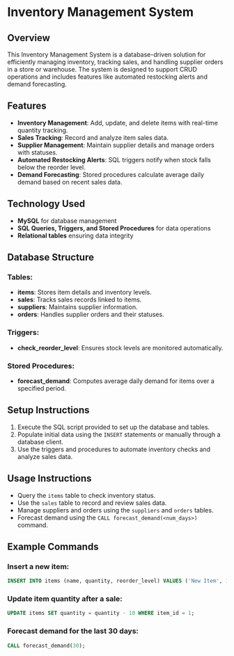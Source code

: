 # Inventory Management System

## Overview
This Inventory Management System is a database-driven solution for efficiently managing inventory, tracking sales, and handling supplier orders in a store or warehouse. The system is designed to support CRUD operations and includes features like automated restocking alerts and demand forecasting.

## Features

- **Inventory Management**: Add, update, and delete items with real-time quantity tracking.
- **Sales Tracking**: Record and analyze item sales data.
- **Supplier Management**: Maintain supplier details and manage orders with statuses.
- **Automated Restocking Alerts**: SQL triggers notify when stock falls below the reorder level.
- **Demand Forecasting**: Stored procedures calculate average daily demand based on recent sales data.

## Technology Used

- **MySQL** for database management
- **SQL Queries, Triggers, and Stored Procedures** for data operations
- **Relational tables** ensuring data integrity

## Database Structure

### Tables:
- **items**: Stores item details and inventory levels.
- **sales**: Tracks sales records linked to items.
- **suppliers**: Maintains supplier information.
- **orders**: Handles supplier orders and their statuses.

### Triggers:
- **check_reorder_level**: Ensures stock levels are monitored automatically.

### Stored Procedures:
- **forecast_demand**: Computes average daily demand for items over a specified period.

## Setup Instructions

1. Execute the SQL script provided to set up the database and tables.
2. Populate initial data using the `INSERT` statements or manually through a database client.
3. Use the triggers and procedures to automate inventory checks and analyze sales data.

## Usage Instructions

- Query the `items` table to check inventory status.
- Use the `sales` table to record and review sales data.
- Manage suppliers and orders using the `suppliers` and `orders` tables.
- Forecast demand using the `CALL forecast_demand(<num_days>)` command.

## Example Commands

### Insert a new item:
```sql
INSERT INTO items (name, quantity, reorder_level) VALUES ('New Item', 100, 15);
```

### Update item quantity after a sale:
```sql
UPDATE items SET quantity = quantity - 10 WHERE item_id = 1;
```

### Forecast demand for the last 30 days:
```sql
CALL forecast_demand(30);
